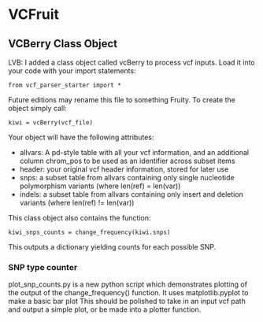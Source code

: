 # VCFruit

## VCBerry Class Object
LVB: I added a class object called vcBerry to process vcf inputs.
Load it into your code with your import statements:
```
from vcf_parser_starter import *
```
Future editions may rename this file to something Fruity.
To create the object simply call:
```
kiwi = vcBerry(vcf_file)
```

Your object will have the following attributes:
* allvars: A pd-style table with all your vcf information, and an additional column chrom_pos to be used as an identifier across subset items
* header: your original vcf header information, stored for later use
* snps: a subset table from allvars containing only single nucleotide polymorphism variants (where len(ref) = len(var))
* indels: a subset table from allvars containing only insert and deletion variants (where len(ref) != len(var))

This class object also contains the function:
```
kiwi_snps_counts = change_frequency(kiwi.snps)
```
This outputs a dictionary yielding counts for each possible SNP.


### SNP type counter
plot_snp_counts.py is a new python script which demonstrates plotting of the output of the change_frequency() function.
It uses matplotlib.pyplot to make a basic bar plot
This should be polished to take in an input vcf path and output a simple plot, or be made into a plotter function.

